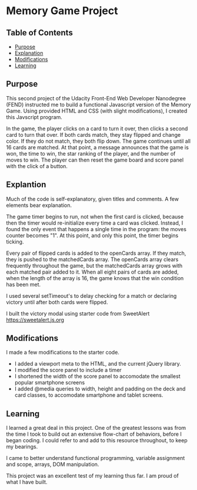 # Memory Game Project

## Table of Contents

* [Purpose](#purpose)
* [Explanation](#explanation)
* [Modifications](#modifications)
* [Learning](#learning)

## Purpose

This second project of the Udacity Front-End Web Developer Nanodegree (FEND) instructed me to build a functional Javascript version of the Memory Game. Using provided HTML and CSS (with slight modifications), I created this Javscript program. 

In the game, the player clicks on a card to turn it over, then clicks a second card to turn that over. If both cards match, they stay flipped and change color. If they do not match, they both flip down. The game continues until all 16 cards are matched. At that point, a message announces that the game is won, the time to win, the star ranking of the player, and the number of moves to win. The player can then reset the game board and score panel with the click of a button.

## Explantion

Much of the code is self-explanatory, given titles and comments. A few elements bear explanation.

The game timer begins to run, not when the first card is clicked, because then the timer would re-initialize every time a card was clicked. Instead, I found the only event that happens a single time in the program: the moves counter becomes "1". At this point, and only this point, the timer begins ticking.

Every pair of flipped cards is added to the openCards array. If they match, they is pushed to the matchedCards array. The openCards array clears frequently throughout the game, but the matchedCards array grows with each matched pair added to it. When all eight pairs of cards are added, when the length of the array is 16, the game knows that the win condition has been met.

I used several setTimeout's to delay checking for a match or declaring victory until after both cards were flipped.

I built the victory modal using starter code from SweetAlert https://sweetalert.js.org

## Modifications

I made a few modifications to the starter code.

* I added a viewport meta to the HTML, and the current jQuery library.
* I modified the score panel to include a timer
* I shortened the width of the score panel to accomodate the smallest popular smartphone screens
* I added @media queries to width, height and padding on the deck and card classes, to accomodate smartphone and tablet screens.

## Learning

I learned a great deal in this project. One of the greatest lessons was from the time I took to build out an extensive flow-chart of behaviors, before I began coding. I could refer to and add to this resource throughout, to keep my bearings.

I came to better understand functional programming, variable assignment and scope, arrays, DOM manipulation.

This project was an excellent test of my learning thus far. I am proud of what I have built.
